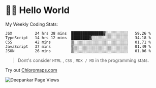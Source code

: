 # 👋🏽 Hello World 

<!--![Deepankar's github stats](https://github-readme-stats.vercel.app/api?username=Deep-Codes&count_private=true&show_icons=true&theme=radical)-->
My Weekly Coding Stats:

<!--START_SECTION:waka-->
```text
JSX          24 hrs 38 mins  ██████████████▓░░░░░░░░░░   59.26 % 
TypeScript   14 hrs 12 mins  ████████▓░░░░░░░░░░░░░░░░   34.18 % 
CSS          42 mins         ▒░░░░░░░░░░░░░░░░░░░░░░░░   01.71 % 
JavaScript   37 mins         ▒░░░░░░░░░░░░░░░░░░░░░░░░   01.49 % 
JSON         26 mins         ▒░░░░░░░░░░░░░░░░░░░░░░░░   01.06 % 
```
<!--END_SECTION:waka-->

> Dont's consider `HTML` , `CSS` , `MDX / MD` in the programming stats.

Try out [Chloromaps.com](https://www.chloromaps.com/)

<p align="left"> <img src="https://komarev.com/ghpvc/?username=Deep-Codes&label=Views&color=blue&style=plastic" alt="Deepankar Page Views" /> </p>
